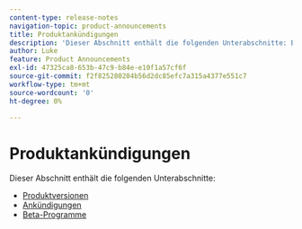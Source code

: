 ```yaml
---
content-type: release-notes
navigation-topic: product-announcements
title: Produktankündigungen
description: 'Dieser Abschnitt enthält die folgenden Unterabschnitte: BITTE BEARBEITEN.'
author: Luke
feature: Product Announcements
exl-id: 47325ca8-653b-47c9-b84e-e10f1a57cf6f
source-git-commit: f2f825280204b56d2dc85efc7a315a4377e551c7
workflow-type: tm+mt
source-wordcount: '0'
ht-degree: 0%

---
```


# Produktankündigungen

Dieser Abschnitt enthält die folgenden Unterabschnitte:

* [Produktversionen](../product-announcements/product-releases/product-releases.md)
* [Ankündigungen](../product-announcements/announcements/announcements.md)
* [Beta-Programme](../product-announcements/betas/betas.md)
